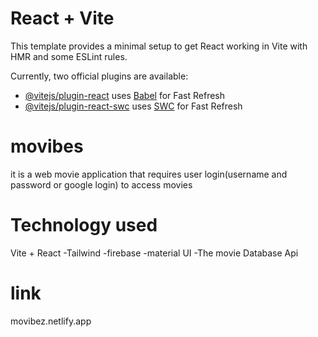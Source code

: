 # React + Vite

This template provides a minimal setup to get React working in Vite with HMR and some ESLint rules.

Currently, two official plugins are available:

- [@vitejs/plugin-react](https://github.com/vitejs/vite-plugin-react/blob/main/packages/plugin-react/README.md) uses [Babel](https://babeljs.io/) for Fast Refresh
- [@vitejs/plugin-react-swc](https://github.com/vitejs/vite-plugin-react-swc) uses [SWC](https://swc.rs/) for Fast Refresh
# movibes
it is a web movie application that requires user login(username and password or google login) to access movies
# Technology used
Vite + React
-Tailwind
-firebase 
-material UI
-The movie Database Api
# link
movibez.netlify.app

